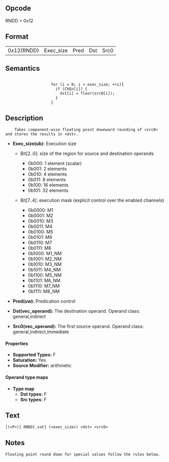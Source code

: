 <!---======================= begin_copyright_notice ============================

Copyright (C) 2020-2022 Intel Corporation

SPDX-License-Identifier: MIT

============================= end_copyright_notice ==========================-->

## Opcode

  RNDD = 0x12

## Format

| | | | | |
| --- | --- | --- | --- | --- |
| 0x12(RNDD) | Exec_size | Pred | Dst | Src0 |


## Semantics


```

                    for (i = 0; i < exec_size; ++i){
                      if (ChEn[i]) {
                        dst[i] = floor(src0[i]);
                      }
                    }
```

## Description





```
    Takes component-wise floating point downward rounding of <src0> and stores the results in <dst>.
```


- **Exec_size(ub):** Execution size

  - Bit[2..0]: size of the region for source and destination operands

    - 0b000:  1 element (scalar)
    - 0b001:  2 elements
    - 0b010:  4 elements
    - 0b011:  8 elements
    - 0b100:  16 elements
    - 0b101:  32 elements
  - Bit[7..4]: execution mask (explicit control over the enabled channels)

    - 0b0000:  M1
    - 0b0001:  M2
    - 0b0010:  M3
    - 0b0011:  M4
    - 0b0100:  M5
    - 0b0101:  M6
    - 0b0110:  M7
    - 0b0111:  M8
    - 0b1000:  M1_NM
    - 0b1001:  M2_NM
    - 0b1010:  M3_NM
    - 0b1011:  M4_NM
    - 0b1100:  M5_NM
    - 0b1101:  M6_NM
    - 0b1110:  M7_NM
    - 0b1111:  M8_NM

- **Pred(uw):** Predication control


- **Dst(vec_operand):** The destination operand. Operand class: general,indirect


- **Src0(vec_operand):** The first source operand. Operand class: general,indirect,immediate


#### Properties
- **Supported Types:** F
- **Saturation:** Yes
- **Source Modifier:** arithmetic


#### Operand type maps
- **Type map**
  -  **Dst types:** F
  -  **Src types:** F


## Text
```
[(<P>)] RNDD[.sat] (<exec_size>) <dst> <src0>
```

## Notes





    Floating point round down for special values follow the rules below.


